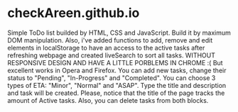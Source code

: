 # checkAreen.github.io
Simple ToDo list builded by HTML, CSS and JavaScript.  Build it by maximum DOM manipulation.
Also, i've added functions to add, remove and edit elements in localStorage to have an access to the active tasks after refreshing webpage and created liveSearch to sort all tasks.
WITHOUT RESPONSIVE DESIGN AND HAVE A LITTLE PORBLEMS IN CHROME :(
But excellent works in Opera and Firefox.
You can add new tasks, change their status to "Pending", "In-Progress" and "Completed". You can choose 3 types of ETA: "Minor", "Normal" and "ASAP".
Type the title and description and task will be created.
Please, notice that the title of the page tracks the amount of Active tasks.
Also, you can delete tasks from both blocks.
